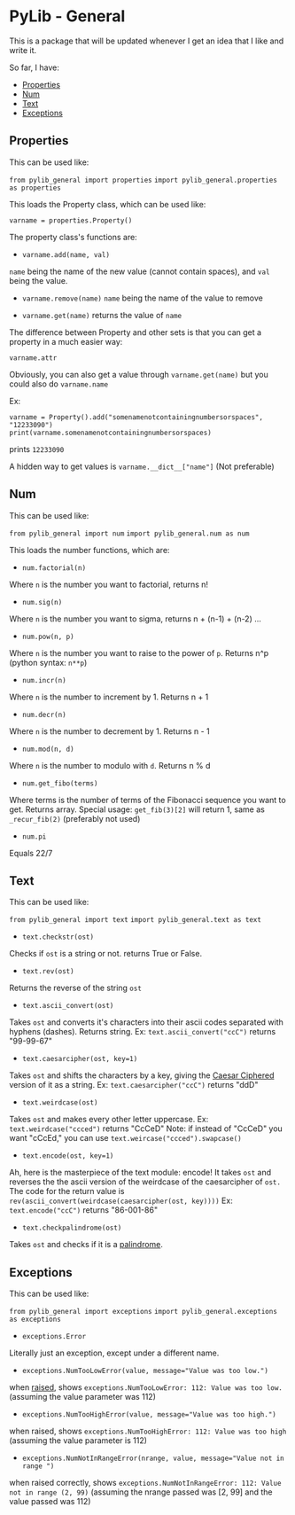 # PyLib - General

This is a package that will be updated whenever I get an idea that I like and write it.

So far, I have:
- [Properties](#properties)
- [Num](#num)
- [Text](#text)
- [Exceptions](#exceptions)


## Properties

This can be used like:

`from pylib_general import properties`
`import pylib_general.properties as properties`

This loads the Property class, which can be used like:

`varname = properties.Property()`

The property class's functions are:

- `varname.add(name, val)`

`name` being the name of the new value (cannot contain spaces), and `val` being the value.

- `varname.remove(name)`
`name` being the name of the value to remove

- `varname.get(name)`
returns the value of `name`

The difference between Property and other sets is that you can get a property in a much easier way:

`varname.attr`

Obviously, you can also get a value through `varname.get(name)` but you could also do `varname.name`

Ex:

```
varname = Property().add("somenamenotcontainingnumbersorspaces", "12233090")
print(varname.somenamenotcontainingnumbersorspaces)
```
prints `12233090`

A hidden way to get values is `varname.__dict__["name"]` (Not preferable)

## Num

This can be used like:

`from pylib_general import num`
`import pylib_general.num as num`

This loads the number functions, which are:

- `num.factorial(n)`

Where `n` is the number you want to factorial, returns n!

- `num.sig(n)`

Where `n` is the number you want to sigma, returns n + (n-1) + (n-2) ...

- `num.pow(n, p)`

Where `n` is the number you want to raise to the power of `p`. Returns n^p (python syntax: `n**p`)

- `num.incr(n)`

Where `n` is the number to increment by 1. Returns n + 1

- `num.decr(n)`

Where `n` is the number to decrement by 1. Returns n - 1

- `num.mod(n, d)`

Where `n` is the number to modulo with `d`. Returns n % d

- `num.get_fibo(terms)`

Where terms is the number of terms of the Fibonacci sequence you want to get. Returns array.
Special usage: `get_fib(3)[2]` will return 1, same as `_recur_fib(2)` (preferably not used)

- `num.pi`

Equals 22/7

## Text

This can be used like:

`from pylib_general import text`
`import pylib_general.text as text` 

- `text.checkstr(ost)`

Checks if `ost` is a string or not. returns True or False.

- `text.rev(ost)`

Returns the reverse of the string `ost`

- `text.ascii_convert(ost)`

Takes `ost` and converts it's characters into their ascii codes separated with hyphens (dashes). Returns string.
Ex: `text.ascii_convert("ccC")` returns "99-99-67"

- `text.caesarcipher(ost, key=1)`

Takes `ost` and shifts the characters by a key, giving the [Caesar Ciphered](https://www.wikipedia.org/wiki/Caesar_cipher) version of it as a string.
Ex: `text.caesarcipher("ccC")` returns "ddD"

- `text.weirdcase(ost)`

Takes `ost` and makes every other letter uppercase.
Ex: `text.weirdcase("ccced")` returns "CcCeD"
Note: if instead of "CcCeD" you want "cCcEd," you can use `text.weircase("ccced").swapcase()`

- `text.encode(ost, key=1)`

Ah, here is the masterpiece of the text module: encode! It takes `ost` and reverses the the ascii version of the weirdcase of the caesarcipher of `ost.`
The code for the return value is `rev(ascii_convert(weirdcase(caesarcipher(ost, key))))`
Ex: `text.encode("ccC")` returns "86-001-86"

- `text.checkpalindrome(ost)`

Takes `ost` and checks if it is a [palindrome](https://en.wikipedia.org/wiki/Palindrome).

## Exceptions

This can be used like:

`from pylib_general import exceptions`
`import pylib_general.exceptions as exceptions`

- `exceptions.Error`

Literally just an exception, except under a different name.

- `exceptions.NumTooLowError(value, message="Value was too low.")`

when [raised](https://www.w3schools.com/python/ref_keyword_raise.asp), shows `exceptions.NumTooLowError: 112: Value was too low.` (assuming the value parameter was 112)

- `exceptions.NumTooHighError(value, message="Value was too high.")`

when raised, shows `exceptions.NumTooHighError: 112: Value was too high` (assuming the value parameter is 112)

- `exceptions.NumNotInRangeError(nrange, value, message="Value not in range ")`

when raised correctly, shows `exceptions.NumNotInRangeError: 112: Value not in range (2, 99)` (assuming the nrange passed was [2, 99] and the value passed was 112)
